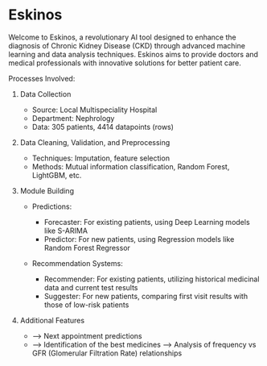 # Eskinos
Welcome to Eskinos, a revolutionary AI tool designed to enhance the diagnosis of Chronic Kidney Disease (CKD) through advanced machine learning and data analysis techniques. Eskinos aims to provide doctors and medical professionals with innovative solutions for better patient care.

Processes Involved:
1. Data Collection

    - Source: Local Multispeciality Hospital
    - Department: Nephrology
    - Data: 305 patients, 4414 datapoints (rows)

2. Data Cleaning, Validation, and Preprocessing

    - Techniques: Imputation, feature selection
    - Methods: Mutual information classification, Random Forest, LightGBM, etc.

3. Module Building

    - Predictions:
      - Forecaster: For existing patients, using Deep Learning models like S-ARIMA
      - Predictor: For new patients, using Regression models like Random Forest Regressor
  
    - Recommendation Systems:
      - Recommender: For existing patients, utilizing historical medicinal data and current test results
      - Suggester: For new patients, comparing first visit results with those of low-risk patients
  
4. Additional Features

      * --> Next appointment predictions
      - --> Identification of the best medicines
     --> Analysis of frequency vs GFR (Glomerular Filtration Rate) relationships
